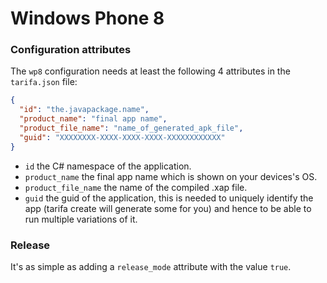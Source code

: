 # Windows Phone 8


### Configuration attributes

The `wp8` configuration needs at least the following 4 attributes in the `tarifa.json`
file:

``` json
{
  "id": "the.javapackage.name",
  "product_name": "final app name",
  "product_file_name": "name_of_generated_apk_file",
  "guid": "XXXXXXXX-XXXX-XXXX-XXXX-XXXXXXXXXXXX"
}
```

* `id` the C# namespace of the application.
* `product_name` the final app name which is shown on your devices's OS.
* `product_file_name` the name of the compiled .xap file.
* `guid` the guid of the application, this is needed to uniquely identify the app
(tarifa create will generate some for you) and hence to be able to run multiple
variations of it.

### Release

It's as simple as adding a `release_mode` attribute with the value `true`.
